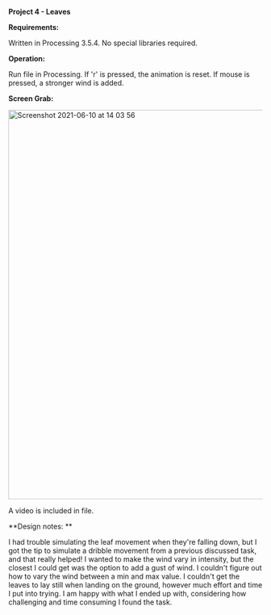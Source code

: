 **Project 4 - Leaves**

**Requirements:**

Written in Processing 3.5.4. No special libraries required.

**Operation:**

Run file in Processing. If 'r' is pressed, the animation is reset. If mouse is pressed, a stronger wind is added. 

**Screen Grab:**

<img width="771" alt="Screenshot 2021-06-10 at 14 03 56" src="https://user-images.githubusercontent.com/79255624/121529865-b9b85280-c9f4-11eb-81ff-88dc5fabdcdc.png">

A video is included in file.

**Design notes: **

I had trouble simulating the leaf movement when they're falling down, but I got the tip to simulate a dribble movement from a previous discussed task, and that really helped! I wanted to make the wind vary in intensity, but the closest I could get was the option to add a gust of wind. I couldn't figure out how to vary the wind between a min and max value. I couldn't get the leaves to lay still when landing on the ground, however much effort and time I put into trying. I am happy with what I ended up with, considering how challenging and time consuming I found the task. 
